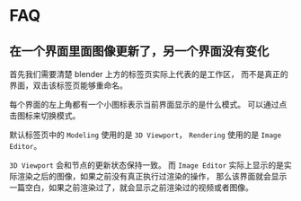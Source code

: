 # FAQ

## 在一个界面里面图像更新了，另一个界面没有变化

首先我们需要清楚 blender 上方的标签页实际上代表的是工作区，
而不是真正的界面，双击该标签页能够重命名。

每个界面的左上角都有一个小图标表示当前界面显示的是什么模式。
可以通过点击图标来切换模式。

默认标签页中的 `Modeling` 使用的是 `3D Viewport`，
`Rendering` 使用的是 `Image Editor`。

`3D Viewport` 会和节点的更新状态保持一致。
而 `Image Editor` 实际上显示的是实际渲染之后的图像，如果之前没有真正执行过渲染的操作，
那么该界面就会显示一篇空白，如果之前渲染过了，就会显示之前渲染过的视频或者图像。
